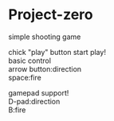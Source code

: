 # Project-zero
simple shooting game

chick "play" button start play!<br>
basic control<br>
arrow button:direction<br>
space:fire

gamepad support!<br>
D-pad:direction<br>
B:fire
